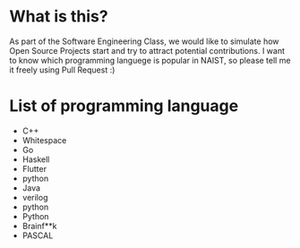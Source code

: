 # What is this?
As part of the Software Engineering Class, we would like to simulate how Open Source Projects start and try to attract potential contributions.
I want to know which programming languege is popular in NAIST, so please tell me it freely using Pull Request :)

# List of programming language
- C++
- Whitespace
- Go
- Haskell
- Flutter
- python
- Java
- verilog
- python
- Python 
- Brainf**k
- PASCAL
